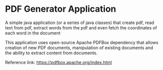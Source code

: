 # PDF Generator Application
A simple java application (or a series of java classes) that create pdf, read text from pdf, extract words from the pdf and even fetch the coordinates of each word in the document

This application uses open-source Apache PDFBox dependency that allows creation of new PDF documents, manipulation of existing documents and the ability to extract content from documents.

Reference link: https://pdfbox.apache.org/index.html
